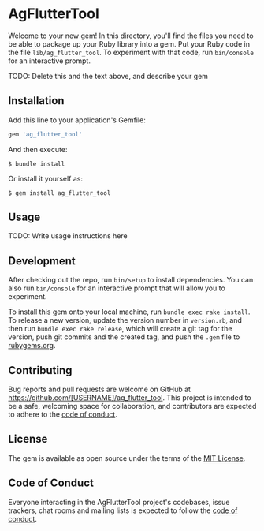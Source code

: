 # AgFlutterTool

Welcome to your new gem! In this directory, you'll find the files you need to be able to package up your Ruby library into a gem. Put your Ruby code in the file `lib/ag_flutter_tool`. To experiment with that code, run `bin/console` for an interactive prompt.

TODO: Delete this and the text above, and describe your gem

## Installation

Add this line to your application's Gemfile:

```ruby
gem 'ag_flutter_tool'
```

And then execute:

    $ bundle install

Or install it yourself as:

    $ gem install ag_flutter_tool

## Usage

TODO: Write usage instructions here

## Development

After checking out the repo, run `bin/setup` to install dependencies. You can also run `bin/console` for an interactive prompt that will allow you to experiment.

To install this gem onto your local machine, run `bundle exec rake install`. To release a new version, update the version number in `version.rb`, and then run `bundle exec rake release`, which will create a git tag for the version, push git commits and the created tag, and push the `.gem` file to [rubygems.org](https://rubygems.org).

## Contributing

Bug reports and pull requests are welcome on GitHub at https://github.com/[USERNAME]/ag_flutter_tool. This project is intended to be a safe, welcoming space for collaboration, and contributors are expected to adhere to the [code of conduct](https://github.com/[USERNAME]/ag_flutter_tool/blob/master/CODE_OF_CONDUCT.md).

## License

The gem is available as open source under the terms of the [MIT License](https://opensource.org/licenses/MIT).

## Code of Conduct

Everyone interacting in the AgFlutterTool project's codebases, issue trackers, chat rooms and mailing lists is expected to follow the [code of conduct](https://github.com/[USERNAME]/ag_flutter_tool/blob/master/CODE_OF_CONDUCT.md).
